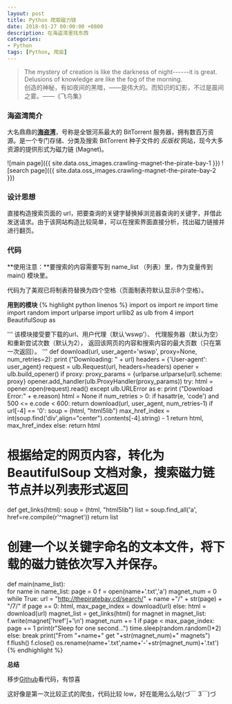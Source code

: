 ```yaml
---
layout: post
title: Python 爬取磁力链
date: 2018-01-27 00:00:00 +0800
description: 在海盗湾里找东西
categories:
- Python
tags: [Python, 爬虫] 
---
```


<blockquote class="blockquote-center">
	The mystery of creation is like the darkness of night------it is great. Delusions of knowledge are like the fog of the morning. <br>
	创造的神秘，有如夜间的黑暗，——是伟大的。而知识的幻影，不过是晨间之雾。——《飞鸟集》
</blockquote>

### 海盗湾简介

大名鼎鼎的[**海盗湾**](https://thepiratebay.cd/ "The Pirate Bay")，号称是全银河系最大的 BitTorrent 服务器，拥有数百万资源。是一个专门存储、分类及搜索 BitTorrent 种子文件的  *反版权*  网站，现今大多资源的提供形式为磁力链 (Magnet)。

![main page]({{ site.data.oss_images.crawling-magnet-the-pirate-bay-1 }})
![search page]({{ site.data.oss_images.crawling-magnet-the-pirate-bay-2 }})

### 设计思想

直接构造搜索页面的 url，把要查询的关键字替换掉浏览器查询的关键字，并借此发送请求。由于该网站构造比较简单，可以在搜索界面直接分析，找出磁力链接并进行翻页。

### 代码

**使用注意：**要搜索的内容需要写到 name_list （列表）里，作为变量传到 main() 模块里。

代码为了美观已将制表符替换为四个空格（页面制表符默认显示8个空格）。

**用到的模块**
{% highlight python linenos %}
import os
import re
import time
import random
import urlparse
import urllib2 as ulb
from     4 import BeautifulSoup as     


'''
该模块接受要下载的url、用户代理（默认‘wswp’）、
代理服务器（默认为空）和重新尝试次数（默认为2），
返回该网页的内容和搜索内容的最大页数（只在第一次返回）。
'''
def download(url, user_agent='wswp', proxy=None, num_retries=2):
    print ("Downloading: " + url)
    headers = {'User-agent': user_agent}
    request = ulb.Request(url, headers=headers)
    opener = ulb.build_opener()
    if proxy:
        proxy_params = {urlparse.urlparse(url).scheme: proxy}
        opener.add_handler(ulb.ProxyHandler(proxy_params))
    try:
        html = opener.open(request).read()
    except ulb.URLError as e:
        print ("Download Error:" + e.reason)
        html = None
        if num_retries > 0:
            if hasattr(e, 'code') and 500 <= e.code < 600:
                return download(url, user_agent, num_retries-1)
    if url[-4] == '0':
        soup =     (html, "html5lib")
        max_href_index = int(soup.find('div',align="center").contents[-4].string) - 1
        return html, max_href_index
    else:
        return html


# 根据给定的网页内容，转化为 BeautifulSoup 文档对象，搜索磁力链节点并以列表形式返回
def get_links(html):
    soup =     (html, "html5lib")
    list = soup.find_all('a', href=re.compile(r'^magnet'))
    return list


# 创建一个以关键字命名的文本文件，将下载的磁力链依次写入并保存。
def main(name_list):    
    for name in name_list:
        page = 0
        f = open(name+'.txt','a')
        magnet_num = 0
        while True:
            url = "http://thepiratebay.cd/search/" + name +"/" + str(page) + "/7/"
            if page == 0:
                html, max_page_index = download(url)
            else:
                html = download(url)
            magnet_list = get_links(html)
            for magnet in magnet_list:
                f.write(magnet['href']+'\n')
                magnet_num += 1
            if page < max_page_index:
                page += 1
                print(r"Sleep for one second...")
                time.sleep(random.random()*2)
            else:
                break
        print("From "+name+" get "+str(magnet_num)+" magnets")
        f.flush()
        f.close()
        os.rename(name+'.txt',name+'-'+str(magnet_num)+'.txt')
{% endhighlight %}

**总结**

移步[Github](https://github.com/yuwancumian666/Spiders/tree/master/PirateBay)看代码，有惊喜

这好像是第一次比较正式的爬虫，代码比较 low，好在能用么么哒(づ￣ 3￣)づ